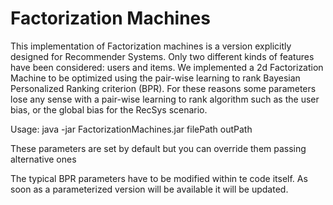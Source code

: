 # Factorization Machines

This implementation of Factorization machines is a version explicitly designed for Recommender Systems. Only two different kinds of features have been considered: users and items. We implemented a 2d Factorization Machine to be optimized using the pair-wise learning to rank Bayesian Personalized Ranking criterion (BPR). 
For these reasons some parameters lose any sense with a pair-wise learning to rank algorithm such as the user bias, or the global bias for the RecSys scenario.

Usage: java -jar FactorizationMachines.jar filePath outPath

These parameters are set by default but you can override them passing alternative ones

The typical BPR parameters have to be modified within te code itself. As soon as a parameterized version will be available it will be updated.
